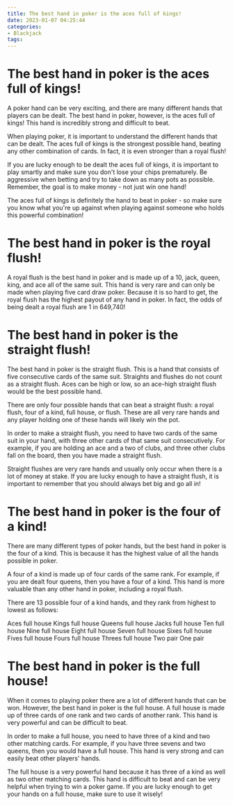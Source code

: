 ```yaml
---
title: The best hand in poker is the aces full of kings!
date: 2023-01-07 04:25:44
categories:
- Blackjack
tags:
---
```



#  The best hand in poker is the aces full of kings!

A poker hand can be very exciting, and there are many different hands that players can be dealt. The best hand in poker, however, is the aces full of kings! This hand is incredibly strong and difficult to beat.

When playing poker, it is important to understand the different hands that can be dealt. The aces full of kings is the strongest possible hand, beating any other combination of cards. In fact, it is even stronger than a royal flush!

If you are lucky enough to be dealt the aces full of kings, it is important to play smartly and make sure you don't lose your chips prematurely. Be aggressive when betting and try to take down as many pots as possible. Remember, the goal is to make money - not just win one hand!

The aces full of kings is definitely the hand to beat in poker - so make sure you know what you're up against when playing against someone who holds this powerful combination!

#  The best hand in poker is the royal flush!

A royal flush is the best hand in poker and is made up of a 10, jack, queen, king, and ace all of the same suit. This hand is very rare and can only be made when playing five card draw poker. Because it is so hard to get, the royal flush has the highest payout of any hand in poker. In fact, the odds of being dealt a royal flush are 1 in 649,740!

#  The best hand in poker is the straight flush!

The best hand in poker is the straight flush. This is a hand that consists of five consecutive cards of the same suit. Straights and flushes do not count as a straight flush. Aces can be high or low, so an ace-high straight flush would be the best possible hand.

There are only four possible hands that can beat a straight flush: a royal flush, four of a kind, full house, or flush. These are all very rare hands and any player holding one of these hands will likely win the pot.

In order to make a straight flush, you need to have two cards of the same suit in your hand, with three other cards of that same suit consecutively. For example, if you are holding an ace and a two of clubs, and three other clubs fall on the board, then you have made a straight flush.

Straight flushes are very rare hands and usually only occur when there is a lot of money at stake. If you are lucky enough to have a straight flush, it is important to remember that you should always bet big and go all in!

#  The best hand in poker is the four of a kind!

There are many different types of poker hands, but the best hand in poker is the four of a kind. This is because it has the highest value of all the hands possible in poker.

A four of a kind is made up of four cards of the same rank. For example, if you are dealt four queens, then you have a four of a kind. This hand is more valuable than any other hand in poker, including a royal flush.

There are 13 possible four of a kind hands, and they rank from highest to lowest as follows:

Aces full house
Kings full house
Queens full house
Jacks full house
Ten full house
Nine full house
Eight full house
Seven full house
Sixes full house
Fives full house
Fours full house
Threes full house
Two pair
One pair

#  The best hand in poker is the full house!

When it comes to playing poker there are a lot of different hands that can be won. However, the best hand in poker is the full house. A full house is made up of three cards of one rank and two cards of another rank. This hand is very powerful and can be difficult to beat.

In order to make a full house, you need to have three of a kind and two other matching cards. For example, if you have three sevens and two queens, then you would have a full house. This hand is very strong and can easily beat other players' hands.

The full house is a very powerful hand because it has three of a kind as well as two other matching cards. This hand is difficult to beat and can be very helpful when trying to win a poker game. If you are lucky enough to get your hands on a full house, make sure to use it wisely!